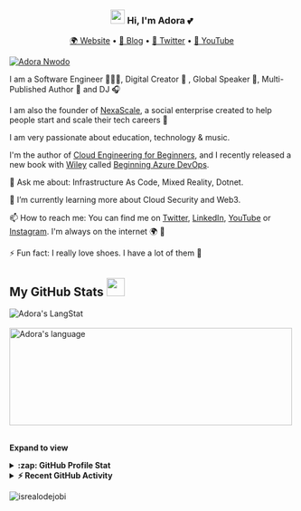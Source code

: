 <h3 align="center"><img src = "https://raw.githubusercontent.com/MartinHeinz/MartinHeinz/master/wave.gif" width = 25px> Hi, I'm Adora 💕</h3>
<p align="center">
  <a href="https://adoranwodo.com">🌍 Website</a> • 
  <a href="https://adorahack.com">📖 Blog</a> • 
  <a href="https://twitter.com/adoranwodo">📱 Twitter</a> • 
  <a href="https://youtube.com/c/adorahacktv">📼 YouTube</a>
</p>

[![Adora Nwodo](https://adoranwodo.com/new-profile.jpg)](https://www.adoranwodo.com)

I am a Software Engineer 👩🏽‍💻, Digital Creator 🚀 , Global Speaker 🎤, Multi-Published Author 📖 and DJ 🎧 

I am also the founder of [NexaScale](https://nexascale.org/), a social enterprise created to help people start and scale their tech careers 💛

I am very passionate about education, technology & music.

I'm the author of [Cloud Engineering for Beginners](https://adoranwodo.com/books/cloud-engineering-for-beginners), and I recently released a new book with [Wiley](https://www.wiley.com/en-us) called [Beginning Azure DevOps](https://adoranwodo.com/books/beginning-azure-devops).

💬 Ask me about: Infrastructure As Code, Mixed Reality, Dotnet.

🌱 I’m currently learning more about Cloud Security and Web3.

📫 How to reach me: You can find me on [Twitter](https://twitter.com/AdoraNwodo), [LinkedIn](https://www.linkedin.com/in/adoranwodo/), [YouTube](https://www.youtube.com/@AdoraHack) or [Instagram](https://www.instagram.com/adorahack/). I'm always on the internet 🌍 📲

⚡ Fun fact: I really love shoes. I have a lot of them 👠

  <!-- GitHub section -->
 ##  My GitHub Stats <img src = "https://i.pinimg.com/originals/65/c4/f4/65c4f452571be1261e9c623f7da488ac.gif" width = 32px> 
 
<div>
  <img align="center" src="https://github-readme-streak-stats.herokuapp.com/?user=adoranwodo" alt="Adora's LangStat"/>
</div>
<div>
  <br />
  <img align="center" src="https://github-readme-stats.vercel.app/api/top-langs?username=adoranwodo&langs_count=10&show_icons=true&locale=en&layout=compact&theme=light" alt="Adora's language" height="172px"  width="500px"/>
</div>
  <br />
  
**Expand to view**
<details>
  <summary><b>:zap: GitHub Profile Stat</b></summary>
  <img src="https://github-readme-stats.anuraghazra1.vercel.app/api?username=adoranwodo&show_icons=true" />
</details>
<details>
  <summary><b>⚡ Recent GitHub Activity</b></summary>
  <br/>
   <a href="https://github.com/adoranwodo/"><img alt="Adora's Activity Graph" src="https://activity-graph.herokuapp.com/graph?username=adoranwodo&custom_title=Adora's%20Contribution%20Graph&theme=react-dark" /></a>
  <br/>
</details>

<!-- GitHub section: END -->

<!-- Profile Views -->

<p align="left"> <img src="https://komarev.com/ghpvc/?username=adoranwodo&label=Profile%20views&color=0e75b6&style=flat" alt="isrealodejobi" />
